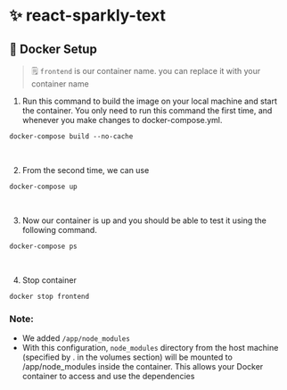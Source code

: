 # ✨ react-sparkly-text

## 🐳 Docker Setup

> 🗒️ `frontend` is our container name. you can replace it with your container name

1. Run this command to build the image on your local machine and start the container. You only need to run this command the first time, and whenever you make changes to docker-compose.yml.

`docker-compose build --no-cache`

<br />

2. From the second time, we can use

`docker-compose up`

<br />

3. Now our container is up and you should be able to test it using the following command.

`docker-compose ps`

<br />

4. Stop container

`docker stop frontend`

### Note:

- We added `/app/node_modules`
- With this configuration, `node_modules` directory from the host machine (specified by . in the volumes section) will be mounted to /app/node_modules inside the container. This allows your Docker container to access and use the dependencies
